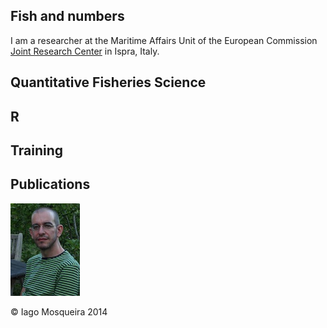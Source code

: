 
## Fish and numbers

I am a researcher at the Maritime Affairs Unit of the European Commission [Joint Research Center](https://ec.europa.eu/jrc/) in Ispra, Italy.

## Quantitative Fisheries Science

## R

## Training

## Publications

![Iago Mosqueira](./IagoMOSQUEIRA.jpg)

&copy; Iago Mosqueira 2014
